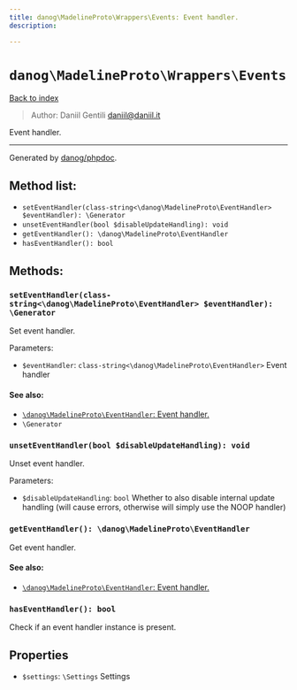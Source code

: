 ```yaml
---
title: danog\MadelineProto\Wrappers\Events: Event handler.
description: 

---
```

# `danog\MadelineProto\Wrappers\Events`
[Back to index](../../../index.md)

> Author: Daniil Gentili <daniil@daniil.it>  
  

Event handler.  




---
Generated by [danog/phpdoc](https://phpdoc.daniil.it).  
## Method list:
* `setEventHandler(class-string<\danog\MadelineProto\EventHandler> $eventHandler): \Generator`
* `unsetEventHandler(bool $disableUpdateHandling): void`
* `getEventHandler(): \danog\MadelineProto\EventHandler`
* `hasEventHandler(): bool`

## Methods:
### `setEventHandler(class-string<\danog\MadelineProto\EventHandler> $eventHandler): \Generator`

Set event handler.


Parameters:
* `$eventHandler`: `class-string<\danog\MadelineProto\EventHandler>` Event handler  


#### See also: 
* [`\danog\MadelineProto\EventHandler`: Event handler.](../EventHandler.md)
* `\Generator`




### `unsetEventHandler(bool $disableUpdateHandling): void`

Unset event handler.


Parameters:
* `$disableUpdateHandling`: `bool` Whether to also disable internal update handling (will cause errors, otherwise will simply use the NOOP handler)  



### `getEventHandler(): \danog\MadelineProto\EventHandler`

Get event handler.


#### See also: 
* [`\danog\MadelineProto\EventHandler`: Event handler.](../EventHandler.md)




### `hasEventHandler(): bool`

Check if an event handler instance is present.



## Properties
* `$settings`: `\Settings` Settings